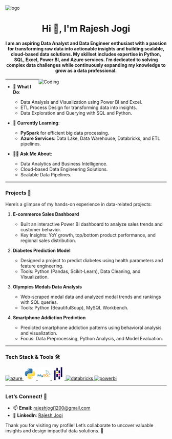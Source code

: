 ![logo](https://github.com/RAJESHJOGI1200/RAJESHJOGI1200/blob/main/coverimage.png)  

<h1 align="center">Hi 👋, I'm Rajesh Jogi</h1>  
<h4 align="center">I am an aspiring Data Analyst and Data Engineer enthusiast with a passion for transforming raw data into actionable insights and building scalable, cloud-based data solutions. My skillset includes expertise in Python, SQL, Excel, Power BI, and Azure services. I’m dedicated to solving complex data challenges while continuously expanding my knowledge to grow as a data professional.</h4>  

<img align="right" alt="Coding" width="400" src="https://miro.medium.com/v2/resize:fit:679/1*zVnWJtyGOX_kUIDm6ccCfQ.gif">  

---

- 🔭 **What I Do**:  
  - Data Analysis and Visualization using Power BI and Excel.  
  - ETL Process Design for transforming data into insights.  
  - Data Exploration and Querying with SQL and Python.  

- 🌱 **Currently Learning**:  
  - **PySpark** for efficient big data processing.  
  - **Azure Services**: Data Lake, Data Warehouse, Databricks, and ETL pipelines.  

- 👨‍💻 **Ask Me About**:  
  - Data Analytics and Business Intelligence.  
  - Cloud-based Data Engineering Solutions.  
  - Scalable Data Pipelines.  

---

### Projects 🚀  
Here’s a glimpse of my hands-on experience in data-related projects:  

1. **E-commerce Sales Dashboard**  
   - Built an interactive Power BI dashboard to analyze sales trends and customer behavior.  
   - Key Insights: YoY growth, top/bottom product performance, and regional sales distribution.  

2. **Diabetes Prediction Model**  
   - Designed a project to predict diabetes using health parameters and feature engineering.  
   - Tools: Python (Pandas, Scikit-Learn), Data Cleaning, and Visualization.  

3. **Olympics Medals Data Analysis**  
   - Web-scraped medal data and analyzed medal trends and rankings with SQL queries.  
   - Tools: Python (BeautifulSoup), MySQL Workbench.  

4. **Smartphone Addiction Prediction**  
   - Predicted smartphone addiction patterns using behavioral analysis and visualization.  
   - Focus: Data Preprocessing, Python Analysis, and Model Evaluation.  

---

### Tech Stack & Tools 🛠️  
<p align="left">  
  <a href="https://azure.microsoft.com/en-in/" target="_blank" rel="noreferrer">  
    <img src="https://www.vectorlogo.zone/logos/microsoft_azure/microsoft_azure-icon.svg" alt="azure" width="40" height="40"/>  
  </a>  
  <a href="https://www.python.org" target="_blank" rel="noreferrer">  
    <img src="https://raw.githubusercontent.com/devicons/devicon/master/icons/python/python-original.svg" alt="python" width="40" height="40"/>  
  </a>  
  <a href="https://www.mysql.com/" target="_blank" rel="noreferrer">  
    <img src="https://raw.githubusercontent.com/devicons/devicon/master/icons/mysql/mysql-original-wordmark.svg" alt="mysql" width="40" height="40"/>  
  </a>  
  <a href="https://pandas.pydata.org/" target="_blank" rel="noreferrer">  
    <img src="https://raw.githubusercontent.com/devicons/devicon/2ae2a900d2f041da66e950e4d48052658d850630/icons/pandas/pandas-original.svg" alt="pandas" width="40" height="40"/>  
  </a>  
  <a href="https://databricks.com/" target="_blank" rel="noreferrer">  
    <img src="https://www.vectorlogo.zone/logos/databricks/databricks-icon.svg" alt="databricks" width="40" height="40"/>  
  </a>  
  <a href="https://powerbi.microsoft.com/" target="_blank" rel="noreferrer">  
    <img src="https://upload.wikimedia.org/wikipedia/commons/c/cf/New_Power_BI_Logo.svg" alt="powerbi" width="40" height="40"/>  
  </a>  
</p>  

---

### Let’s Connect! 🤝  
- 📫 **Email**: rajeshjogi1200@gmail.com  
- 💼 **LinkedIn**: [Rajesh Jogi](https://www.linkedin.com/in/rajesh-jogi-967102240/)  

Thank you for visiting my profile! Let’s collaborate to uncover valuable insights and design impactful data solutions. 🚀  
